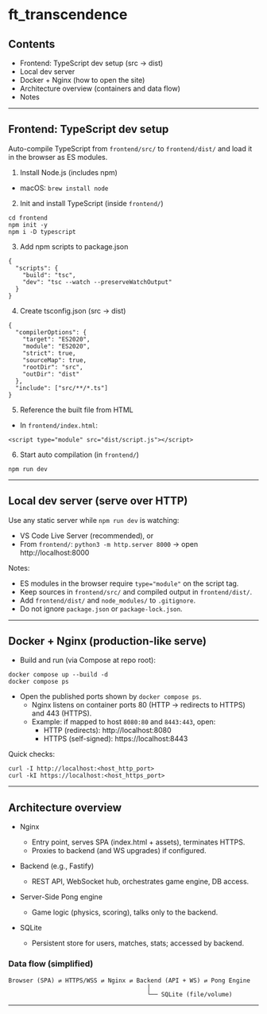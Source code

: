 # ft_transcendence

## Contents
- Frontend: TypeScript dev setup (src → dist)
- Local dev server
- Docker + Nginx (how to open the site)
- Architecture overview (containers and data flow)
- Notes

---

## Frontend: TypeScript dev setup

Auto-compile TypeScript from `frontend/src/` to `frontend/dist/` and load it in the browser as ES modules.

1) Install Node.js (includes npm)
- macOS: `brew install node`

2) Init and install TypeScript (inside `frontend/`)
```
cd frontend
npm init -y
npm i -D typescript
```

3) Add npm scripts to package.json
```
{
  "scripts": {
    "build": "tsc",
    "dev": "tsc --watch --preserveWatchOutput"
  }
}
```

4) Create tsconfig.json (src → dist)
```
{
  "compilerOptions": {
    "target": "ES2020",
    "module": "ES2020",
    "strict": true,
    "sourceMap": true,
    "rootDir": "src",
    "outDir": "dist"
  },
  "include": ["src/**/*.ts"]
}
```

5) Reference the built file from HTML
- In `frontend/index.html`:
```
<script type="module" src="dist/script.js"></script>
```

6) Start auto compilation (in `frontend/`)
```
npm run dev
```

---

## Local dev server (serve over HTTP)
Use any static server while `npm run dev` is watching:
- VS Code Live Server (recommended), or
- From `frontend/`: `python3 -m http.server 8000` → open http://localhost:8000

Notes:
- ES modules in the browser require `type="module"` on the script tag.
- Keep sources in `frontend/src/` and compiled output in `frontend/dist/`.
- Add `frontend/dist/` and `node_modules/` to `.gitignore`.
- Do not ignore `package.json` or `package-lock.json`.

---

## Docker + Nginx (production-like serve)

- Build and run (via Compose at repo root):
```
docker compose up --build -d
docker compose ps
```
- Open the published ports shown by `docker compose ps`.
  - Nginx listens on container ports 80 (HTTP → redirects to HTTPS) and 443 (HTTPS).
  - Example: if mapped to host `8080:80` and `8443:443`, open:
    - HTTP (redirects): http://localhost:8080
    - HTTPS (self-signed): https://localhost:8443

Quick checks:
```
curl -I http://localhost:<host_http_port>
curl -kI https://localhost:<host_https_port>
```

---

## Architecture overview

- Nginx
  - Entry point, serves SPA (index.html + assets), terminates HTTPS.
  - Proxies to backend (and WS upgrades) if configured.

- Backend (e.g., Fastify)
  - REST API, WebSocket hub, orchestrates game engine, DB access.

- Server-Side Pong engine
  - Game logic (physics, scoring), talks only to the backend.

- SQLite
  - Persistent store for users, matches, stats; accessed by backend.

### Data flow (simplified)
```
Browser (SPA) ⇄ HTTPS/WSS ⇄ Nginx ⇄ Backend (API + WS) ⇄ Pong Engine
                                       │
                                       └── SQLite (file/volume)
```

---